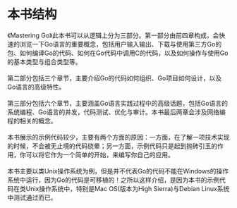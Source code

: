 #  **本书结构**
《Mastering Go》此本书可以从逻辑上分为三部分。第一部分由前四章构成，会快速的浏览一下Go语言的重要概念，包括用户输入输出、下载与使用第三方Go的包、如何编译Go的代码、如何在Go代码中调用C的代码，以及如何操作与使用Go的基本类型与组合类型等。
<br>
<br>
第二部分包括三个章节，主要介绍Go的代码如何组织、Go项目如何设计，以及Go语言的高级特性。
<br>
<br>
第三部分包括六个章节，主要涵盖Go语言实践过程中的高级话题，包括Go语言的系统编程、Go语言的并发，代码测试、优化与审计。本书最后两章会涉及网络编程的相关的概念。
<br>
<br>
本书展示的示例代码较少，主要有两个方面的原因：一方面，在了解一项技术实现的时候，不会被无止境的代码绕晕；另一方面，示例代码只是起到抛砖引玉的作用，你可以将它作为一个简单的开始，来编写你自己的应用。
<br>
<br>
本书主要以类Unix操作系统为例，但是并不代表Go的代码不能在Windows的操作系统中运行，因为Go的代码是可移植的！之所以这样介绍，是因为本书的示例代码在类Unix操作系统中，特别是Mac OS(版本为High Sierra)与Debian Linux系统中测试通过而已。

